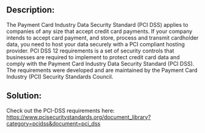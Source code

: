 ## Description:


The Payment Card Industry Data Security Standard (PCI DSS) applies to companies of any size that accept credit card payments. If your company intends to accept card payment, and store, process and transmit cardholder data, you need to host your data securely with a PCI compliant hosting provider.
PCI DSS 12 requirements is a set of security controls that businesses are required to implement to protect credit card data and comply with the Payment Card Industry Data Security Standard (PCI DSS). The requirements were developed and are maintained by the Payment Card Industry (PCI) Security Standards Council.


## Solution:

Check out the PCI-DSS requirements here:
https://www.pcisecuritystandards.org/document_library?category=pcidss&document=pci_dss
